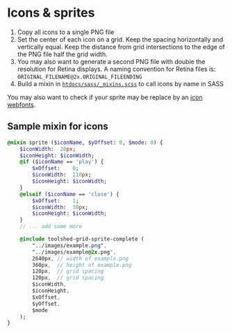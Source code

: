 Icons & sprites
===============

1. Copy all icons to a single PNG file
2. Set the center of each icon on a grid. Keep the spacing horizontally and vertically equal. Keep the distance from grid intersections to the edge of the PNG file half the grid width.
3. You may also want to generate a second PNG file with double the resolution for Retina displays. A naming convention for Retina files is: `ORIGINAL_FILENAME@2x.ORIGINAL_FILEENDING`
4. Build a mixin in [`htdocs/sass/_mixins.scss`](../../htdocs/sass/_mixins.scss) to call icons by name in SASS

You may also want to check if your sprite may be replace by an [icon webfonts](webfonts.md).

Sample mixin for icons
----------------------

```sass
@mixin sprite ($iconName, $yOffset: 0, $mode: 0) {
	$iconWidth:  20px;
	$iconHeight: $iconWidth;
	@if ($iconName == 'play') {
		$xOffset:    0;
		$iconWidth:  110px;
		$iconHeight: $iconWidth;
	}
	@elseif ($iconName == 'close') {
		$xOffset:    1;
		$iconWidth:  30px;
		$iconHeight: $iconWidth;
	}
	// ... add some more

	@include toolshed-grid-sprite-complete (
		"../images/example.png",
		"../images/example@2x.png",
		2640px, // width of example.png
		360px,  // height of example.png
		120px,  // grid spacing
		120px,  // grid spacing
		$iconWidth,
		$iconHeight,
		$xOffset,
		$yOffset,
		$mode
	);
}
```
